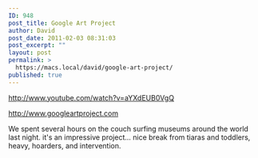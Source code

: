```yaml
---
ID: 948
post_title: Google Art Project
author: David
post_date: 2011-02-03 08:31:03
post_excerpt: ""
layout: post
permalink: >
  https://macs.local/david/google-art-project/
published: true
---
```

http://www.youtube.com/watch?v=aYXdEUB0VgQ

<a href="http://www.googleartproject.com">http://www.googleartproject.com</a>

We spent several hours on the couch surfing museums around the world last night. it's an impressive project... nice break from tiaras and toddlers, heavy, hoarders, and intervention.